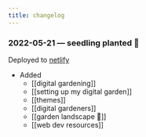 ```yaml
---
title: changelog
---
```


### 2022-05-21 — seedling planted 🌱
Deployed to [netlify](https://nicolesisgardening.netlify.app/)
-   Added
    - [[digital gardening]]
    - [[setting up my digital garden]]
    - [[themes]]
    - [[digital gardeners]]
    - [[garden landscape 🌳]]
    - [[web dev resources]]
